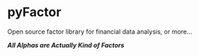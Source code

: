 # pyFactor
Open source factor library for financial data analysis, or more...


***All Alphas are Actually Kind of Factors***

